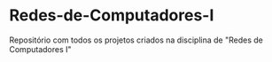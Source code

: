 # Redes-de-Computadores-I
Repositório com todos os projetos criados na disciplina de "Redes de Computadores I"
